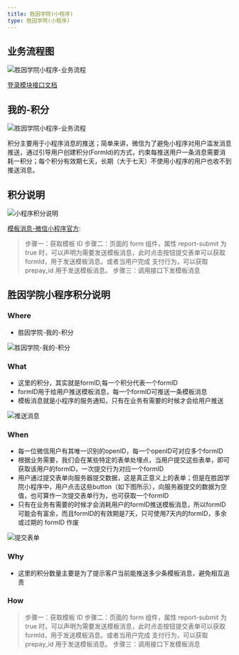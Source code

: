 ```yaml
---
title: 胜因学院(小程序)
type: 胜因学院(小程序)
---
```


## 业务流程图

![胜因学院小程序-业务流程](/images/胜因学院小程序-业务流程.png)

[登录模块接口文档](/developer/api-guide/syp-wxmp.html)

## 我的-积分

![胜因学院小程序-业务流程](/images/小程序-我的-积分.png)

积分主要用于小程序消息的推送；简单来讲，微信为了避免小程序对用户滥发消息推送，通过引导用户创建积分(FormId)的方式，约束每推送用户一条消息需要消耗一积分；每个积分有效期七天，长期（大于七天）不使用小程序的用户也收不到推送消息。

## 积分说明

![小程序积分说明](/images/小程序积分说明.png)

[模板消息-微信小程序官方](https://developers.weixin.qq.com/miniprogram/dev/framework/open-ability/template-message.html):
> 步骤一：获取模板 ID
> 步骤二：页面的 form 组件，属性 report-submit 为 true 时，可以声明为需要发送模板消息，此时点击按钮提交表单可以获取 formId，用于发送模板消息。或者当用户完成 支付行为，可以获取 prepay_id 用于发送模板消息。
> 步骤三：调用接口下发模板消息

## 胜因学院小程序积分说明

### Where

- 胜因学院-我的-积分

![胜因学院-我的-积分](/images/胜因学院-我的-积分.png)

### What

- 这里的积分，其实就是formID,每一个积分代表一个formID
- formID用于给用户推送模板消息，每一个formID可推送一条模板消息
- 模板消息就是小程序的服务通知，只有在业务有需要的时候才会给用户推送

![推送消息](/images/推送消息.png)

### When

- 每一位微信用户有其唯一识别的openID，每一个openID可对应多个formID
- 根据业务需要，我们会在某些特定的表单处埋点，当用户提交这些表单，即可获取该用户的formID，一次提交行为对应一个formID
- 用户通过提交表单向服务器提交数据，这是真正意义上的表单；但是在胜因学院小程序中，用户点击这些button（如下图所示），向服务器提交的数据为空值，也可算作一次提交表单行为，也可获取一个formID
- 只有在业务有需要的时候才会消耗用户的formID推送模板消息，所以formID可能会有富余，而且formID的有效期是7天，只可使用7天内的formID，多余或过期的 formID 作废

![提交表单](/images/提交表单.jpeg)

### Why

- 这里的积分数量主要是为了提示客户当前能推送多少条模板消息，避免相互追责

### How

> 步骤一：获取模板 ID
> 步骤二：页面的 form 组件，属性 report-submit 为 true 时，可以声明为需要发送模板消息，此时点击按钮提交表单可以获取 formId，用于发送模板消息。或者当用户完成 支付行为，可以获取 prepay_id 用于发送模板消息。
> 步骤三：调用接口下发模板消息
